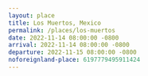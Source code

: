 ```yaml
---
layout: place
title: Los Muertos, Mexico
permalink: /places/los-muertos
date: 2022-11-14 08:00:00 -0800
arrival: 2022-11-14 08:00:00 -0800
departure: 2022-11-15 08:00:00 -0800
noforeignland-place: 6197779495911424
---
```

